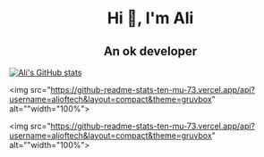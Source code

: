 <h1 align="center">Hi 👋, I'm Ali</h1>
<h2 align="center">An ok developer</h2>

[![Ali's GitHub stats](https://github-readme-stats-ten-mu-73.vercel.app/api?username=alioftech)](https://github.com/alioftech/github-readme-stats)

<img src="https://github-readme-stats-ten-mu-73.vercel.app/api?username=alioftech&layout=compact&theme=gruvbox" alt=""width="100%">

<img src="https://github-readme-stats-ten-mu-73.vercel.app/api?username=alioftech&layout=compact&theme=gruvbox" alt=""width="100%">
